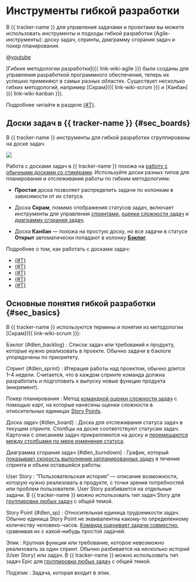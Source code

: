 # Инструменты гибкой разработки

В {{ tracker-name }} для управления задачами и проектами вы можете использовать инструменты и подходы гибкой разработки (Agile-инструменты): доску задач, спринты, диаграмму сгорания задач и покер планирования.


@[youtube](D5ZAZOYG28c)


[Гибкие методологии разработки]({{ link-wiki-agile }}) были созданы для управления разработкой программного обеспечения, теперь их успешно применяют в самых разных областях. Существует несколько гибких методологий, например [Скрам]({{ link-wiki-scrum }}) и [Канбан]({{ link-wiki-kanban }}).

Подробнее читайте в разделе [{#T}](agile.md#sec_basics).

## Доски задач в {{ tracker-name }} {#sec_boards}

В {{ tracker-name }} инструменты для гибкой разработки сгруппированы на доске задач.


![](../../_assets/tracker/agile-board-c.png)


Работа с досками задач в {{ tracker-name }} похожа на [работу с обычными досками со стикерами](#dlen_board). Используйте доски разных типов для планирования и отслеживания работы по гибким методологиям:

- **Простая** доска позволяет распределить задачи по колонкам в зависимости от их статуса.

- Доска **Скрам**, помимо отображения статусов задач, включает инструменты для управления [спринтами](#dlen_sprint), [оценки сложности задач](planning-poker.md) и [диаграмму сгорания задач](#dlen_burndown).

- Доска **Канбан** — похожа на простую доску, но все задачи в статусе **Открыт** автоматически попадают в колонку [**Бэклог**](#dlen_backlog).

Подробнее о том, как работать с досками задач:

- [{#T}](create-agile-board.md)
- [{#T}](../user/agile.md)
- [{#T}](create-agile-sprint.md)
- [{#T}](planning-poker.md)
- [{#T}](burndown.md)

## Основные понятия гибкой разработки {#sec_basics}

В {{ tracker-name }} используются термины и понятия из методологии [Скрам]({{ link-wiki-scrum }}):

Бэклог {#dlen_backlog}
:   Список задач или требований к продукту, которые нужно реализовать в проекте. Обычно задачи в бэклоге упорядочены по приоритету.

Спринт {#dlen_sprint}
:   Итерация работы над проектом, обычно длится 1–4 недели. Считается, что в каждом спринте команда должна разработать и подготовить к выпуску новые функции продукта (инкремент).

Покер планирования
:   Метод [командной оценки сложности задач](planning-poker.md) с помощью карт, на которые нанесены оценки сложности в относительных единицах [Story Points](#dlen_sp).

Доска задач {#dlen_board}
:   Доска для отслеживания статуса задач в текущем спринте. Столбцы на доске соответствуют статусам задач. Карточки с описанием задач прикрепляются на доску и [перемещаются между столбцами по мере изменения статуса](../user/agile.md).

Диаграмма сгорания задач {#dlen_burndown}
:   График, который [показывает скорость выполнения запланированных задач](burndown.md) в течение спринта и объем оставшейся работы.

User Story
:   <q>Пользовательская история</q> — описание возможности, которую нужно реализовать в продукте, с точки зрения потребностей или проблем пользователя. User Story разбивается на отдельные задачи. В {{ tracker-name }} можно использовать тип задач Story для [группировки любых задач](../user/links.md) с общей темой.

Story Point {#dlen_sp}
:   Относительная единица трудоемкости задач. Обычно единица Story Point не эквивалентна какому-то определенному количеству человеко-часов. [Команда оценивает задачи совместно](planning-poker.md), сравнивая их с какой-нибудь простой задачей.

Эпик
:   Крупная функция или требование, которое невозможно реализовать за один спринт. Обычно разбивается на несколько историй (User Story) или задач. В {{ tracker-name }} можно использовать тип задач Epic для [группировки любых задач](../user/links.md) с общей темой.

Подэпик
:   Задача, которая входит в эпик.

